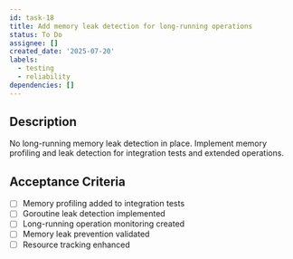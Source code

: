 ```yaml
---
id: task-18
title: Add memory leak detection for long-running operations
status: To Do
assignee: []
created_date: '2025-07-20'
labels:
  - testing
  - reliability
dependencies: []
---
```


## Description

No long-running memory leak detection in place. Implement memory profiling and leak detection for integration tests and extended operations.

## Acceptance Criteria

- [ ] Memory profiling added to integration tests
- [ ] Goroutine leak detection implemented
- [ ] Long-running operation monitoring created
- [ ] Memory leak prevention validated
- [ ] Resource tracking enhanced

